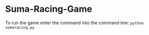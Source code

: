 # Suma-Racing-Game


To run the game enter the command into the command line:
`python sumaracing.py`
